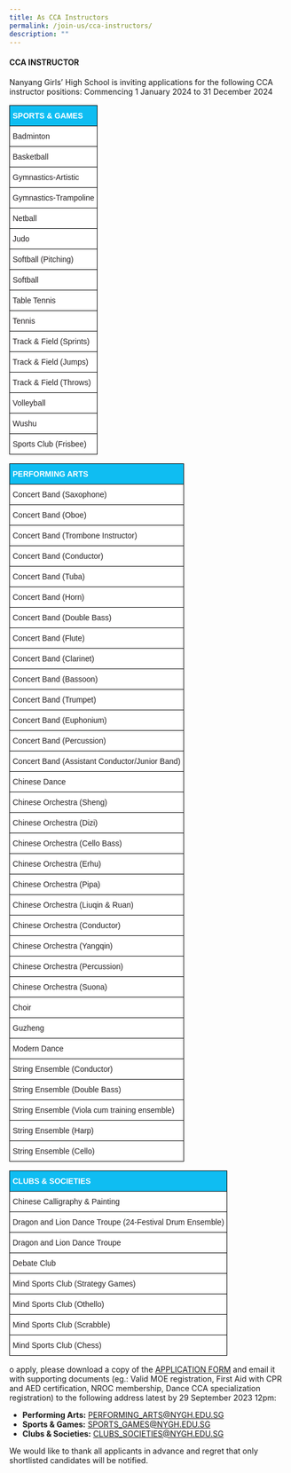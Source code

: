 ```yaml
---
title: As CCA Instructors
permalink: /join-us/cca-instructors/
description: ""
---
```

#### **CCA INSTRUCTOR**

Nanyang Girls’ High School is inviting applications for the following CCA instructor positions:
Commencing 1 January 2024 to 31 December 2024

<style type="text/css">
.tg  {border-collapse:collapse;border-spacing:0;}
.tg td{border-color:black;border-style:solid;border-width:1px;font-family:Arial, sans-serif;font-size:14px;
  overflow:hidden;padding:10px 5px;word-break:normal;}
.tg th{border-color:black;border-style:solid;border-width:1px;font-family:Arial, sans-serif;font-size:14px;
  font-weight:normal;overflow:hidden;padding:10px 5px;word-break:normal;}
.tg .tg-list{background-color:#FFF;color:#231F20;text-align:left;vertical-align:top}
.tg .tg-header{background-color:#0FBDF2;color:#FFF;font-weight:bold;text-align:left;vertical-align:bottom}
</style>

<table class="tg">
<thead>
  <tr>
    <th class="tg-header">SPORTS &amp; GAMES</th>
  </tr>
</thead>
<tbody>
  <tr>    <td class="tg-list">Badminton</td>  </tr>
	<tr>    <td class="tg-list">Basketball</td>  </tr>
	<tr>    <td class="tg-list">Gymnastics-Artistic</td>  </tr>
	<tr>    <td class="tg-list">Gymnastics-Trampoline</td>  </tr>
	<tr>    <td class="tg-list">Netball</td>  </tr>
	<tr>    <td class="tg-list">Judo</td>  </tr>
	<tr>    <td class="tg-list">Softball (Pitching)</td>  </tr>
	<tr>    <td class="tg-list">Softball</td>  </tr>
	<tr>    <td class="tg-list">Table Tennis</td>  </tr>
	<tr>    <td class="tg-list">Tennis</td>  </tr>
	<tr>    <td class="tg-list">Track &amp; Field (Sprints)</td>  </tr>
	<tr>    <td class="tg-list">Track &amp; Field (Jumps)</td>  </tr>
	<tr>    <td class="tg-list">Track &amp; Field (Throws)</td>  </tr>
	<tr>    <td class="tg-list">Volleyball</td>  </tr>
	<tr>    <td class="tg-list">Wushu</td>  </tr>
	<tr>    <td class="tg-list">Sports Club (Frisbee)</td>  </tr>	
</tbody>
</table>

<table class="tg">
<thead>
  <tr>
    <th class="tg-header">PERFORMING ARTS</th>
  </tr>
</thead>
<tbody>
  <tr>    <td class="tg-list">Concert Band (Saxophone)</td>  </tr>
	<tr>    <td class="tg-list">Concert Band (Oboe)</td>  </tr>
	<tr>    <td class="tg-list">Concert Band (Trombone Instructor)</td>  </tr>
	<tr>    <td class="tg-list">Concert Band (Conductor)</td>  </tr>
	<tr>    <td class="tg-list">Concert Band (Tuba)</td>  </tr>
	<tr>    <td class="tg-list">Concert Band (Horn)</td>  </tr>
	<tr>    <td class="tg-list">Concert Band (Double Bass)</td>  </tr>
	<tr>    <td class="tg-list">Concert Band (Flute)</td>  </tr>
	<tr>    <td class="tg-list">Concert Band (Clarinet)</td>  </tr>
	<tr>    <td class="tg-list">Concert Band (Bassoon)</td>  </tr>
	<tr>    <td class="tg-list">Concert Band (Trumpet)</td>  </tr>
	<tr>    <td class="tg-list">Concert Band (Euphonium)</td>  </tr>
	<tr>    <td class="tg-list">Concert Band (Percussion)</td>  </tr>
	<tr>    <td class="tg-list">Concert Band (Assistant Conductor/Junior Band)</td>  </tr>
	<tr>    <td class="tg-list">Chinese Dance</td>  </tr>
	<tr>    <td class="tg-list">Chinese Orchestra (Sheng)</td>  </tr>	
	<tr>    <td class="tg-list">Chinese Orchestra (Dizi)</td>  </tr>
	<tr>    <td class="tg-list">Chinese Orchestra (Cello Bass)</td>  </tr>
	<tr>    <td class="tg-list">Chinese Orchestra (Erhu)</td>  </tr>
	<tr>    <td class="tg-list">Chinese Orchestra (Pipa)</td>  </tr>
	<tr>    <td class="tg-list">Chinese Orchestra (Liuqin &amp; Ruan)</td>  </tr>
	<tr>    <td class="tg-list">Chinese Orchestra (Conductor)</td>  </tr>
	<tr>    <td class="tg-list">Chinese Orchestra (Yangqin)</td>  </tr>
	<tr>    <td class="tg-list">Chinese Orchestra (Percussion)</td>  </tr>
	<tr>    <td class="tg-list">Chinese Orchestra (Suona)</td>  </tr>
	<tr>    <td class="tg-list">Choir</td>  </tr>
	<tr>    <td class="tg-list">Guzheng</td>  </tr>
	<tr>    <td class="tg-list">Modern Dance</td>  </tr>
	<tr>    <td class="tg-list">String Ensemble (Conductor)</td>  </tr>
	<tr>    <td class="tg-list">String Ensemble (Double Bass)</td>  </tr>
	<tr>    <td class="tg-list">String Ensemble (Viola cum training ensemble)</td>  </tr>
	<tr>    <td class="tg-list">String Ensemble (Harp)</td>  </tr>	
	<tr>    <td class="tg-list">String Ensemble (Cello)</td>  </tr>	
</tbody>
</table>

<table class="tg">
<thead>
  <tr>
    <th class="tg-header">CLUBS &amp; SOCIETIES</th>
  </tr>
</thead>
<tbody>
  <tr>    <td class="tg-list">Chinese Calligraphy &amp; Painting</td>  </tr>
	<tr>    <td class="tg-list">Dragon and Lion Dance Troupe (24-Festival Drum Ensemble)</td>  </tr>
	<tr>    <td class="tg-list">Dragon and Lion Dance Troupe</td>  </tr>
	<tr>    <td class="tg-list">Debate Club</td>  </tr>
	<tr>    <td class="tg-list">Mind Sports Club (Strategy Games)</td>  </tr>
	<tr>    <td class="tg-list">Mind Sports Club (Othello)</td>  </tr>
	<tr>    <td class="tg-list">Mind Sports Club (Scrabble)</td>  </tr>
	<tr>    <td class="tg-list">Mind Sports Club (Chess)</td>  </tr>
</tbody>
</table>

o apply, please download a copy of the&nbsp;[APPLICATION FORM](/files/application_form_for_coach_or_instructor_0.pdf)&nbsp;and email it with supporting documents (eg.: Valid MOE registration, First Aid with CPR and AED certification, NROC membership, Dance CCA specialization registration) to the following address latest by&nbsp;29 September 2023 12pm:

*   **Performing Arts:**&nbsp;[PERFORMING\_ARTS@NYGH.EDU.SG](mailto:performing_arts@nygh.edu.sg)
*   **Sports &amp; Games:**&nbsp;[SPORTS\_GAMES@NYGH.EDU.SG](mailto:sports_games@nygh.edu.sg)
*   **Clubs &amp; Societies:**&nbsp;[CLUBS\_SOCIETIES@NYGH.EDU.SG](mailto:clubs_societies@nygh.edu.sg)

We would like to thank all applicants in advance and regret that only shortlisted candidates will be notified.